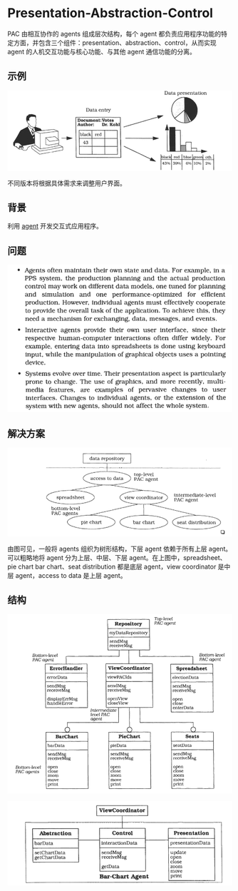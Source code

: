 # Presentation-Abstraction-Control

PAC 由相互协作的 agents 组成层次结构，每个 agent 都负责应用程序功能的特定方面，并包含三个组件：presentation、abstraction、control，从而实现 agent 的人机交互功能与核心功能、与其他 agent 通信功能的分离。

## 示例

![](./Figures/pac_example.png)

不同版本将根据具体需求来调整用户界面。

## 背景

利用 [agent](https://en.wikipedia.org/wiki/Software_agent) 开发交互式应用程序。

## 问题

![](./Figures/pac_problem.png)

## 解决方案

![](./Figures/pac_tree.png)

由图可见，一般将 agents 组织为树形结构，下层 agent 依赖于所有上层 agent。可以粗略地将 agent 分为上层、中层、下层 agent。在上图中，spreadsheet、pie chart bar chart、seat distribution 都是底层 agent，view coordinator 是中层 agent，access to data 是上层 agent。

## 结构

![](./Figures/pac_structure.png)

![](./Figures/pac_vewcoordinator_structure.png)